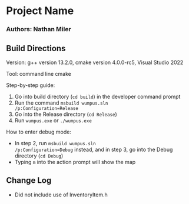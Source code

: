 # Project Name
### Authors: Nathan Miler

## Build Directions

Version: g++ version 13.2.0, cmake version 4.0.0-rc5, Visual Studio 2022

Tool: command line cmake

Step-by-step guide:
1. Go into build directory (<code>cd build</code>) in the developer command prompt
2. Run the command <code>msbuild wumpus.sln /p:Configuration=Release</code>
3. Go into the Release directory (<code>cd Release</code>)
4. Run <code>wumpus.exe</code> or <code>./wumpus.exe</code>
   
How to enter debug mode:
- In step 2, run <code>msbuild wumpus.sln /p:Configuration=Debug</code> instead, and in step 3, go into the Debug directory (<code>cd Debug</code>)
- Typing <code>m</code> into the action prompt will show the map

## Change Log

- Did not include use of InventoryItem.h
